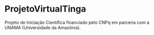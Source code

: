 # ProjetoVirtualTinga
Projeto de Iniciação Científica financiado pelo CNPq em parceria com a UNAMA (Universidade da Amazônia). 
